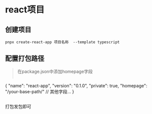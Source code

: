 # react项目
## 创建项目

```node
pnpx create-react-app 项目名称  --template typescript
```

## 配置打包路径
> 在package.json中添加homepage字段
> ```json
{
  "name": "react-app",
  "version": "0.1.0",
  "private": true,
  "homepage": "/your-base-path/"
  // 其他字段...
}
> ```

打包发包即可


